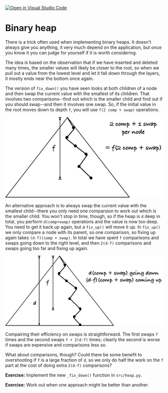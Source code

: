 [![Open in Visual Studio Code](https://classroom.github.com/assets/open-in-vscode-c66648af7eb3fe8bc4f294546bfd86ef473780cde1dea487d3c4ff354943c9ae.svg)](https://classroom.github.com/online_ide?assignment_repo_id=9560777&assignment_repo_type=AssignmentRepo)
# Binary heap

There is a trick often used when implementing binary heaps. It doesn't always give you anything, it very much depend on the application, but once you know it you can judge for yourself if it is worth considering.

The idea is based on the observation that if we have inserted and deleted many times, the smaller values will likely be closer to the root, so when we pull out a value from the lowest level and let it fall down through the layers, it mostly ends near the bottom once again.

The version of `fix_down()` you have seen looks at both children of a node and then swap the current value with the smallest of its children. That involves two comparisons--find out which is the smaller child and find out if you should swap--and then it involves one swap. So, if the initial value in the root moves down to depth `f`, you will use `f(2 comp + swap)` operations.

![Fix down, first version.](figs/FixDown/fix_down_1.png)

An alternative approach is to always swap the current value with the smallest child--there you only need one comparsion to work out which is the smaller child. You won't stop in time, though, so if the heap is `d` deep in total, you perform `d(comp+swap)` operations and the value is now too deep. You need to get it back up again, but a `fix_up()` will move it up. In `fix_up()` we only compare a node with its parent, so one comparison, so fixing up again takes `(d-f)(comp + swap)`. In total we have spent `f` comparisons and swaps going down to the right level, and then `2(d-f)` comparisons and swaps going too far and fixing up again.

![Fix down, second version.](figs/FixDown/fix_down_2.png)


Compairing their efficiency on swaps is straightforward. The first swaps `f` times and the second swaps `f + 2(d-f)` times; clearly the second is worse if swaps are expensive and comparisons less so.

What about comparisons, though? Could there be some benefit to overshooting if `f` is a large fraction of `d`, so we only do half the work on the `f` part at the cost of doing extra `2(d-f)` comparisons?


**Exercise:** Implement the new `_fix_down()` function in `src/heap.py`.

**Exercise:** Work out when one approach might be better than another.
